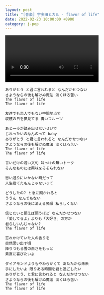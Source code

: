 ```yaml
---
layout: post
title: "[音楽] 宇多田ヒカル - flavor of life"
date: 2022-02-23 10:00:00 +0900
category: j-pop
---
```


<div class="video-container">
    <video id="player" class="video-js vjs-default-skin vjs-big-play-centered" data-json="/public/json/j-pop/宇多田ヒカル - flavor of life.json"></video>
</div>

```
ありがとう と君に言われると なんだかせつない
さようならの後も解けぬ魔法 淡くほろ苦い
The flavor of life
The flavor of life

友達でも恋人でもない中間地点で
収穫の日を夢見てる 青いフルーツ

あと一歩が踏み出せないせいで
じれったいのなんのって baby
ありがとう と君に言われると なんだかせつない
さようならの後も解けぬ魔法 淡くほろ苦い
The flavor of life
The flavor of life

甘いだけの誘い文句 味っけの無いトーク
そんなものには興味をそそられない

思い通りにいかない時だって
人生捨てたもんじゃないって

どうしたの? と急に聞かれると
ううん なんでもない
さようならの後に消える笑顔 私らしくない

信じたいと願えば願うほど なんだかせつない
「愛してるよ」よりも「大好き」の方が
君らしいんじゃない?
The flavor of life

忘れかけていた人の香りを
突然思い出す頃
降りつもる雪の白さをもっと
素直に喜びたいよ

ダイアモンドよりもやわらかくて あたたかな未来
手にしたいよ 限りある時間を君と過ごしたい
ありがとう、と君に言われると なんだかせつない
さようならの後も解けぬ魔法 淡くほろ苦い
The flavor of life
The flavor of life
```